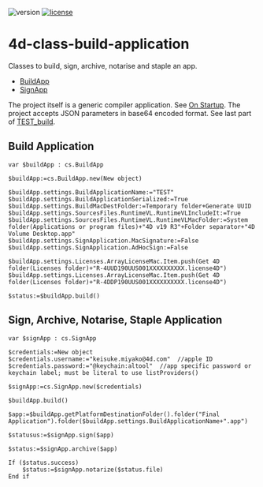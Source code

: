 ![version](https://img.shields.io/badge/version-19%2B-4371C6)
[![license](https://img.shields.io/github/license/miyako/4d-class-build-application
)](LICENSE)

# 4d-class-build-application
Classes to build, sign, archive, notarise and staple an app.

* [BuildApp](https://github.com/miyako/4d-class-build-application/blob/main/compiler/compiler/Documentation/Classes/BuildApp.md)
* [SignApp](https://github.com/miyako/4d-class-build-application/blob/main/compiler/compiler/Documentation/Classes/SignApp.md)

The project itself is a generic compiler application. See [On Startup](https://github.com/miyako/4d-class-build-application/blob/main/compiler/compiler/Project/Sources/DatabaseMethods/onStartup.4dm). The project accepts JSON parameters in base64 encoded format. See last part of [TEST_build](https://github.com/miyako/4d-class-build-application/blob/main/compiler/compiler/Project/Sources/Methods/TEST_build.4dm).

## Build Application

```4d
var $buildApp : cs.BuildApp

$buildApp:=cs.BuildApp.new(New object)

$buildApp.settings.BuildApplicationName:="TEST"
$buildApp.settings.BuildApplicationSerialized:=True
$buildApp.settings.BuildMacDestFolder:=Temporary folder+Generate UUID
$buildApp.settings.SourcesFiles.RuntimeVL.RuntimeVLIncludeIt:=True
$buildApp.settings.SourcesFiles.RuntimeVL.RuntimeVLMacFolder:=System folder(Applications or program files)+"4D v19 R3"+Folder separator+"4D Volume Desktop.app"
$buildApp.settings.SignApplication.MacSignature:=False
$buildApp.settings.SignApplication.AdHocSign:=False

$buildApp.settings.Licenses.ArrayLicenseMac.Item.push(Get 4D folder(Licenses folder)+"R-4UUD190UUS001XXXXXXXXXX.license4D")
$buildApp.settings.Licenses.ArrayLicenseMac.Item.push(Get 4D folder(Licenses folder)+"R-4DDP190UUS001XXXXXXXXXX.license4D")

$status:=$buildApp.build()
```

## Sign, Archive, Notarise, Staple Application

```4d
var $signApp : cs.SignApp

$credentials:=New object
$credentials.username:="keisuke.miyako@4d.com"  //apple ID
$credentials.password:="@keychain:altool"  //app specific password or keychain label; must be literal to use listProviders()

$signApp:=cs.SignApp.new($credentials)

$buildApp.build()

$app:=$buildApp.getPlatformDestinationFolder().folder("Final Application").folder($buildApp.settings.BuildApplicationName+".app")

$statusus:=$signApp.sign($app)

$status:=$signApp.archive($app)

If ($status.success)
	$status:=$signApp.notarize($status.file)
End if 
```
